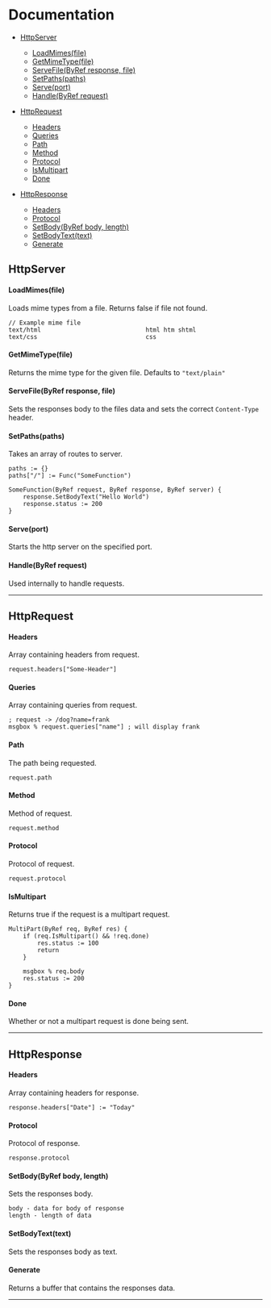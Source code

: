 # Documentation

- [HttpServer](#httpserver)

  - [LoadMimes(file)](#loadmimesfile)
  - [GetMimeType(file)](#getmimetypefile)
  - [ServeFile(ByRef response, file)](#servefilebyref-response-file)
  - [SetPaths(paths)](#setpathspaths)
  - [Serve(port)](#serveport)
  - [Handle(ByRef request)](#handlebyref-request)

- [HttpRequest](#httprequest)

  - [Headers](#headers)
  - [Queries](#queries)
  - [Path](#path)
  - [Method](#method)
  - [Protocol](#protocol)
  - [IsMultipart](#ismultipart)
  - [Done](#done)

- [HttpResponse](#httpresponse)
  - [Headers](#headers-1)
  - [Protocol](#protocol-1)
  - [SetBody(ByRef body, length)](#setbodybyref-body-length)
  - [SetBodyText(text)](#setbodytexttext)
  - [Generate](#generate)

## HttpServer

#### LoadMimes(file)

Loads mime types from a file.
Returns false if file not found.

```
// Example mime file
text/html                             html htm shtml
text/css                              css
```

#### GetMimeType(file)

Returns the mime type for the given file.
Defaults to `"text/plain"`

#### ServeFile(ByRef response, file)

Sets the responses body to the files data and sets the correct `Content-Type` header.

#### SetPaths(paths)

Takes an array of routes to server.

```
paths := {}
paths["/"] := Func("SomeFunction")

SomeFunction(ByRef request, ByRef response, ByRef server) {
	response.SetBodyText("Hello World")
	response.status := 200
}
```

#### Serve(port)

Starts the http server on the specified port.

#### Handle(ByRef request)

Used internally to handle requests.

---

## HttpRequest

#### Headers

Array containing headers from request.

```
request.headers["Some-Header"]
```

#### Queries

Array containing queries from request.

```
; request -> /dog?name=frank
msgbox % request.queries["name"] ; will display frank
```

#### Path

The path being requested.

```
request.path
```

#### Method

Method of request.

```
request.method
```

#### Protocol

Protocol of request.

```
request.protocol
```

#### IsMultipart

Returns true if the request is a multipart request.

```
MultiPart(ByRef req, ByRef res) {
	if (req.IsMultipart() && !req.done)
		res.status := 100
		return
	}

	msgbox % req.body
	res.status := 200
}
```

#### Done

Whether or not a multipart request is done being sent.

---

## HttpResponse

#### Headers

Array containing headers for response.

```
response.headers["Date"] := "Today"
```

#### Protocol

Protocol of response.

```
response.protocol
```

#### SetBody(ByRef body, length)

Sets the responses body.

```
body - data for body of response
length - length of data
```

#### SetBodyText(text)

Sets the responses body as text.

#### Generate

Returns a buffer that contains the responses data.

---
